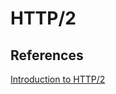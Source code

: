 # HTTP/2

## References

[Introduction to HTTP/2](https://developers.google.com/web/fundamentals/performance/http2/)
